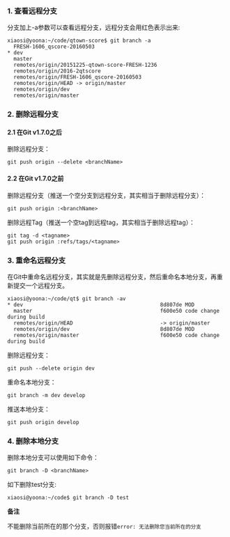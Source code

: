 ### 1. 查看远程分支

分支加上-a参数可以查看远程分支，远程分支会用红色表示出来:
```
xiaosi@yoona:~/code/qtown-score$ git branch -a
  FRESH-1606_qscore-20160503
* dev
  master
  remotes/origin/20151225-qtown-score-FRESH-1236
  remotes/origin/2016-2qtscore
  remotes/origin/FRESH-1606_qscore-20160503
  remotes/origin/HEAD -> origin/master
  remotes/origin/dev
  remotes/origin/master
```  
### 2. 删除远程分支

#### 2.1 在Git v1.7.0之后

删除远程分支：
```
git push origin --delete <branchName>
```

#### 2.2 在Git v1.7.0之前

删除远程分支（推送一个空分支到远程分支，其实相当于删除远程分支）：
```
git push origin :<branchName>
```
删除远程Tag（推送一个空tag到远程tag，其实相当于删除远程tag）：
```
git tag -d <tagname>
git push origin :refs/tags/<tagname>
```
### 3. 重命名远程分支
在Git中重命名远程分支，其实就是先删除远程分支，然后重命名本地分支，再重新提交一个远程分支。
```
xiaosi@yoona:~/code/qt$ git branch -av
* dev                                            8d807de MOD
  master                                         f600e50 code change during build
  remotes/origin/HEAD                            -> origin/master
  remotes/origin/dev                             8d807de MOD
  remotes/origin/master                          f600e50 code change during build
```  
删除远程分支：
```
git push --delete origin dev
```
重命名本地分支：
```
git branch -m dev develop
```
推送本地分支：
```
git push origin develop
```

### 4. 删除本地分支

删除本地分支可以使用如下命令：
```
git branch -D <branchName>
```
如下删除test分支:
```
xiaosi@yoona:~/code$ git branch -D test
```

**备注**

不能删除当前所在的那个分支，否则报错`error: 无法删除您当前所在的分支`
